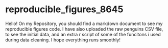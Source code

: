 # reproducible_figures_8645
Hello! 
On my Repository, you should find a markdown document to see my reproducible figures code. I have also uploaded the raw penguins CSV file, to see the initial data, and an extra 
r script of some of the funcitons i used during data cleaning. 
I hope everything runs smoothly! 
